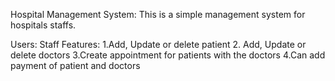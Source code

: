 Hospital Management System:
This is a simple management system for hospitals staffs.

Users: Staff
Features:
1.Add, Update or delete patient
2. Add, Update or delete doctors
3.Create appointment for patients with the doctors
4.Can add payment of patient and doctors
